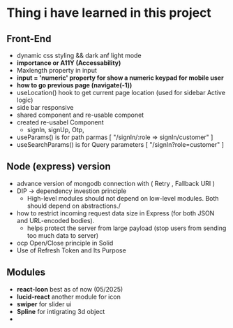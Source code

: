 # Thing i have learned in this project

## Front-End
* dynamic css styling && dark anf light mode
* **importance or A11Y (Accessability)**
* Maxlength property in input 
* **input = 'numeric' property for show a numeric keypad for mobile user** 
* **how to go previous page (navigate(-1))**
* useLocation() hook to get current page location (used for sidebar Active logic)
* side bar responsive
* shared component and re-usable componet
* created re-usabel Component
    - signIn, signUp, Otp,
* useParams() is for path parmas  [ "/signIn/:role => signIn/customer" ]
* useSearchParams() is for Query parameters [ "/signIn?role=customer"	 ]


## Node (express) version
* advance version of mongodb connection with ( Retry , Fallback URI )
* DIP -> dependency investion principle
    - 	High-level modules should not depend on low-level modules. Both should depend on abstractions./
* how to restrict incoming request data size in Express (for both JSON and URL-encoded bodies).
    -  helps protect the server from large payload (stop users from sending too much data to server) 
* ocp Open/Close principle in Solid
* Use of Refresh Token and Its Purpose  


## Modules 
* **react-Icon** best as of now (05/2025) 
* **lucid-react** another module for icon
* **swiper** for slider ui
* **Spline** for intigrating 3d object 
* 